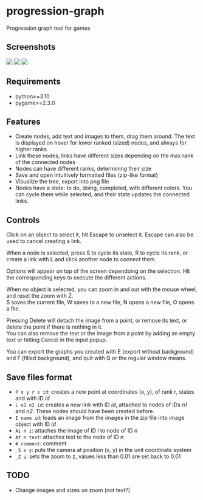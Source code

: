 # progression-graph
Progression graph tool for games

## Screenshots
![](https://github.com/d-002/progression-graph/assets/69427207/ba704b64-ad56-4a3e-90d5-f2dc26d2c171)
![](https://github.com/d-002/progression-graph/assets/69427207/2c4a48c5-ea13-4f6f-9a83-974eb9726fbf)
![](https://github.com/d-002/progression-graph/assets/69427207/19dc0699-c994-44f0-90d1-7bf9309813e6)

## Requirements
- python>=3.10
- pygame>=2.3.0

## Features
- Create nodes, add text and images to them, drag them around. The text is displayed on hover for lower ranked (sized) nodes, and always for higher ranks.
- Link these nodes, links have different sizes depending on the max rank of the connected nodes
- Nodes can have different ranks, determining their size
- Save and open intuitively formatted files (zip-like format)
- Visualize the tree, export into png file
- Nodes have a state: to do, doing, completed, with different colors. You can cycle them while selected, and their state updates the connected links.

## Controls
Click on an object to select it, hit Escape to unselect it. Escape can also be used to cancel creating a link.

When a node is selected, press S to cycle its state, R to cycle its rank, or create a link with L and click another node to connect them.

Options will appear on top of the screen dependoing on the selection. Hit the corresponding keys to execute the different actions.

When no object is selected, you can zoom in and out with the mouse wheel, and reset the zoom with Z.  
S saves the current file, W saves to a new file, N opens a new file, O opens a file.

Pressing Delete will detach the image from a point, or remove its text, or delete the point if there is nothing in it.  
You can also remove the text or the image from a point by adding an empty text or hitting Cancel in the input popup.

You can export the graphs you created with E (export without background) and F (filled background), and quit with Q or the regular window means.

## Save files format
- `P x y r s id`: creates a new point at coordinates (x, y), of rank r, states and with ID *id*
- `L n1 n2 id`: creates a new link with ID *id*, attached to nodes of IDs *n1* and *n2*. These nodes should have been created before.
- `I name id`: loads an image from the images in the zip file into image object with ID *id*
- `Ai n i`: attaches the image of ID *i* to node of ID *n*
- `At n text`: attaches text to the node of ID *n*
- `# comment`: comment
- `_S x y`: puts the camera at position (x, y) in the unit coordinate system
- `_Z z`: sets the zoom to z, values less than 0.01 are set back to 0.01

## TODO
- Change images and sizes on zoom (not text?)
